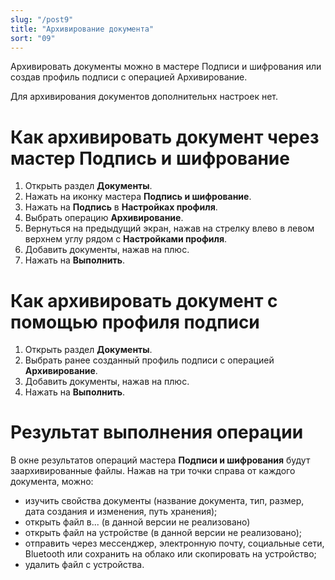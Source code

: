 ```yaml
---
slug: "/post9"
title: "Архивирование документа"
sort: "09"
---
```


Архивировать документы можно в мастере Подписи и шифрования или создав профиль подписи с операцией Архивирование.

Для архивирования документов дополнительнх настроек нет.

# Как архивировать документ через мастер Подпись и шифрование

1. Открыть раздел **Документы**.
2. Нажать на иконку мастера **Подпись и шифрование**. 
3. Нажать на **Подпись** в **Настройках профиля**.
4. Выбрать операцию **Архивирование**.
5. Вернуться на предыдущий экран, нажав на стрелку влево в левом верхнем углу рядом с **Настройками профиля**.
6. Добавить документы, нажав на плюс.
7. Нажать на **Выполнить**.



# Как архивировать документ с помощью профиля подписи
1. Открыть раздел **Документы**.
2. Выбрать ранее созданный профиль подписи с операцией **Архивирование**.
3. Добавить документы, нажав на плюс.
4. Нажать на **Выполнить**.


# Результат выполнения операции

В окне результатов операций мастера **Подписи и шифрования** будут заархивированные файлы. Нажав на три точки справа от каждого документа, можно:
- изучить свойства документы (название документа, тип, размер, дата создания и изменения, путь хранения);
- открыть файл в... (в данной версии не реализовано)
- открыть файл на устройстве (в данной версии не реализовано);
- отправить через мессенджер, электронную почту, социальные сети, Bluetooth или сохранить на облако или скопировать на устройство;
- удалить файл с устройства.
